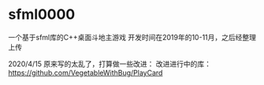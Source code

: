 # sfml0000
一个基于sfml库的C++桌面斗地主游戏
开发时间在2019年的10-11月，之后经整理上传

2020/4/15
原来写的太乱了，打算做一些改进：
改进进行中的库：https://github.com/VegetableWithBug/PlayCard
